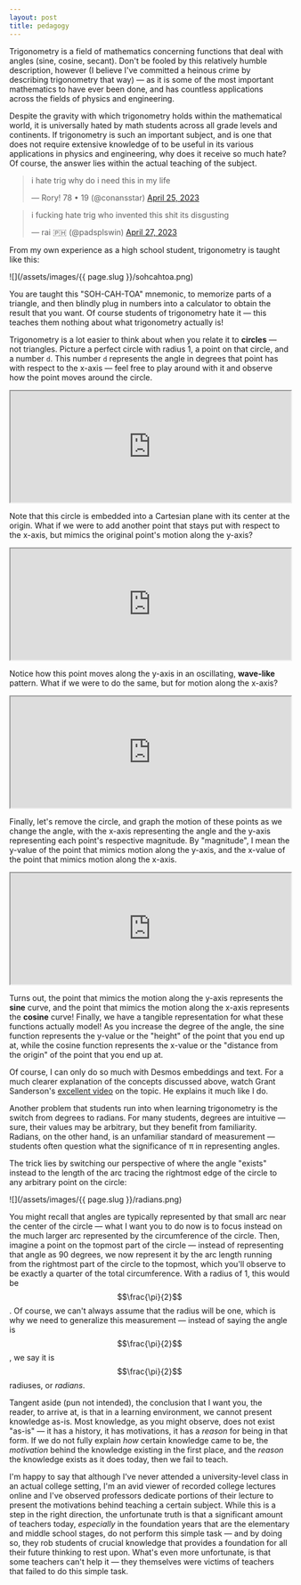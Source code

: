 ```yaml
---
layout: post
title: pedagogy
---
```


Trigonometry is a field of mathematics concerning functions that deal with angles (sine, cosine, secant). Don't be fooled by this relatively humble description, however (I believe I've committed a heinous crime by describing trigonometry that way) — as it is some of the most important mathematics to have ever been done, and has countless applications across the fields of physics and engineering.

Despite the gravity with which trigonometry holds within the mathematical world, it is universally hated by math students across all grade levels and continents. If trigonometry is such an important subject, and is one that does not require extensive knowledge of to be useful in its various applications in physics and engineering, why does it receive so much hate? Of course, the answer lies within the actual teaching of the subject.

<blockquote class="twitter-tweet"><p lang="en" dir="ltr">i hate trig why do i need this in my life</p>&mdash; Rory! 78 • 19 (@conansstar) <a href="https://twitter.com/conansstar/status/1650856176014225409?ref_src=twsrc%5Etfw">April 25, 2023</a></blockquote> <script async src="https://platform.twitter.com/widgets.js" charset="utf-8"></script>

<blockquote class="twitter-tweet"><p lang="en" dir="ltr">i fucking hate trig who invented this shit its disgusting</p>&mdash; rai 🇵🇭 (@padsplswin) <a href="https://twitter.com/padsplswin/status/1651451214968811520?ref_src=twsrc%5Etfw">April 27, 2023</a></blockquote> <script async src="https://platform.twitter.com/widgets.js" charset="utf-8"></script>

From my own experience as a high school student, trigonometry is taught like this:

![](/assets/images/{{ page.slug }}/sohcahtoa.png) <br>

You are taught this "SOH-CAH-TOA" mnemonic, to memorize parts of a triangle, and then blindly plug in numbers into a calculator to obtain the result that you want. Of course students of trigonometry hate it — this teaches them nothing about what trigonometry actually is!

Trigonometry is a lot easier to think about when you relate it to **circles** — not triangles. Picture a perfect circle with radius 1, a point on that circle, and a number `d`. This number `d` represents the angle in degrees that point has with respect to the x-axis — feel free to play around with it and observe how the point moves around the circle.

<iframe src="https://www.desmos.com/calculator/kb00lt2vme" width="100%" style="min-height:200px"></iframe>

Note that this circle is embedded into a Cartesian plane with its center at the origin. What if we were to add another point that stays put with respect to the x-axis, but mimics the original point's motion along the y-axis?

<iframe src="https://www.desmos.com/calculator/jiczpiougo" width="100%" style="min-height:200px"></iframe>

Notice how this point moves along the y-axis in an oscillating, **wave-like** pattern. What if we were to do the same, but for motion along the x-axis?

<iframe src="https://www.desmos.com/calculator/jk50yty8n1" width="100%" style="min-height:200px"></iframe>

Finally, let's remove the circle, and graph the motion of these points as we change the angle, with the x-axis representing the angle and the y-axis representing each point's respective magnitude. By "magnitude", I mean the y-value of the point that mimics motion along the y-axis, and the x-value of the point that mimics motion along the x-axis.

<iframe src="https://www.desmos.com/calculator/xqhibek8lz" width="100%" style="min-height:200px"></iframe>

Turns out, the point that mimics the motion along the y-axis represents the **sine** curve, and the point that mimics the motion along the x-axis represents the **cosine** curve! Finally, we have a tangible representation for what these functions actually model! As you increase the degree of the angle, the sine function represents the y-value or the "height" of the point that you end up at, while the cosine function represents the x-value or the "distance from the origin" of the point that you end up at.

Of course, I can only do so much with Desmos embeddings and text. For a much clearer explanation of the concepts discussed above, watch Grant Sanderson's [excellent video](https://www.youtube.com/live/yBw67Fb31Cs) on the topic. He explains it much like I do.

Another problem that students run into when learning trigonometry is the switch from degrees to radians. For many students, degrees are intuitive — sure, their values may be arbitrary, but they benefit from familiarity. Radians, on the other hand, is an unfamiliar standard of measurement — students often question what the significance of π in representing angles.

The trick lies by switching our perspective of where the angle "exists" instead to the length of the arc tracing the rightmost edge of the circle to any arbitrary point on the circle:

![](/assets/images/{{ page.slug }}/radians.png) <br>

You might recall that angles are typically represented by that small arc near the center of the circle — what I want you to do now is to focus instead on the much larger arc represented by the circumference of the circle. Then, imagine a point on the topmost part of the circle — instead of representing that angle as 90 degrees, we now represent it by the arc length running from the rightmost part of the circle to the topmost, which you'll observe to be exactly a quarter of the total circumference. With a radius of 1, this would be $$\frac{\pi}{2}$$. Of course, we can't always assume that the radius will be one, which is why we need to generalize this measurement — instead of saying the angle is $$\frac{\pi}{2}$$, we say it is $$\frac{\pi}{2}$$ radiuses, or *radians*.

Tangent aside (pun not intended), the conclusion that I want you, the reader, to arrive at, is that in a learning environment, we cannot present knowledge as-is. Most knowledge, as you might observe, does not exist "as-is" — it has a history, it has motivations, it has a *reason* for being in that form. If we do not fully explain *how* certain knowledge came to be, the *motivation* behind the knowledge existing in the first place, and the *reason* the knowledge exists as it does today, then we fail to teach.

I'm happy to say that although I've never attended a university-level class in an actual college setting, I'm an avid viewer of recorded college lectures online and I've observed professors dedicate portions of their lecture to present the motivations behind teaching a certain subject. While this is a step in the right direction, the unfortunate truth is that a significant amount of teachers today, *especially* in the foundation years that are the elementary and middle school stages, do not perform this simple task — and by doing so, they rob students of crucial knowledge that provides a foundation for all their future thinking to rest upon. What's even more unfortunate, is that some teachers can't help it — they themselves were victims of teachers that failed to do this simple task.